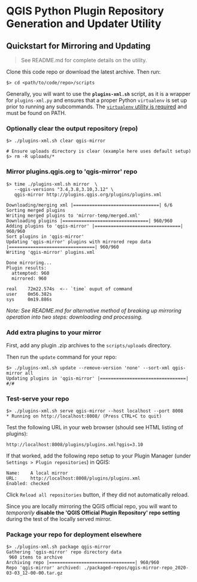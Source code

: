 # QGIS Python Plugin Repository Generation and Updater Utility

## Quickstart for Mirroring and Updating

> See README.md for complete details on the utility.

Clone this code repo or download the latest archive. Then run:

    $> cd <path/to/code/repo>/scripts
    
Generally, you will want to use the **`plugins-xml.sh`** script, as it is a
wrapper for `plugins-xml.py` and ensures that a proper Python `virtualenv` is
set up prior to running any subcommands. The [`virtualenv` utility is
required][ve] and must be found on PATH.

[ve]: https://virtualenv.pypa.io/en/stable/

### Optionally clear the output repository (repo)

    $> ./plugins-xml.sh clear qgis-mirror
    
    # Ensure uploads directory is clear (example here uses default setup)
    $> rm -R uploads/*

### Mirror **plugins.qgis.org** to 'qgis-mirror' repo
    
    $> time ./plugins-xml.sh mirror  \
       --qgis-versions "3.4,3.8,3.10,3.12" \
       qgis-mirror http://plugins.qgis.org/plugins/plugins.xml

    Downloading/merging xml |================================| 6/6
    Sorting merged plugins
    Writing merged plugins to 'mirror-temp/merged.xml'
    Downloading plugins |================================| 960/960
    Adding plugins to 'qgis-mirror' |================================| 960/960
    Sort plugins in 'qgis-mirror'
    Updating 'qgis-mirror' plugins with mirrored repo data |================================| 960/960
    Writing 'qgis-mirror' plugins.xml
    
    Done mirroring...
    Plugin results:
      attempted: 960
      mirrored: 960

    real    72m22.574s  <-- `time` ouput of command
    user    0m56.382s
    sys     0m19.886s

_Note: See README.md for alternative method of breaking up mirroring operation
into two steps: downloading and processing._

### Add extra plugins to your mirror

First, add any plugin .zip archives to the `scripts/uploads` directory. 

Then run the `update` command for your repo:

    $> ./plugins-xml.sh update --remove-version 'none' --sort-xml qgis-mirror all
    Updating plugins in 'qgis-mirror' |================================| #/#

### Test-serve your repo

    $> ./plugins-xml.sh serve qgis-mirror --host localhost --port 8008
    * Running on http://localhost:8008/ (Press CTRL+C to quit)

Test the following URL in your web browser (should see HTML listing of plugins):

    http://localhost:8008/plugins/plugins.xml?qgis=3.10

If that worked, add the following repo setup to your Plugin Manager (under 
`Settings > Plugin repositories`) in QGIS:

    Name:    A local mirror
    URL:     http://localhost:8008/plugins/plugins.xml
    Enabled: checked

Click `Reload all repositories` button, if they did not automatically reload.

Since you are locally mirroring the QGIS official repo, you will want to
_temporarily_ **disable the 'QGIS Official Plugin Repository' repo setting** 
during the test of the locally served mirror.

### Package your repo for deployment elsewhere

    $> ./plugins-xml.sh package qgis-mirror
    Gathering 'qgis-mirror' repo directory data
     960 items to archive
    Archiving repo |================================| 960/960
    Repo 'qgis-mirror' archived: ./packaged-repos/qgis-mirror-repo_2020-03-03_12-00-00.tar.gz
